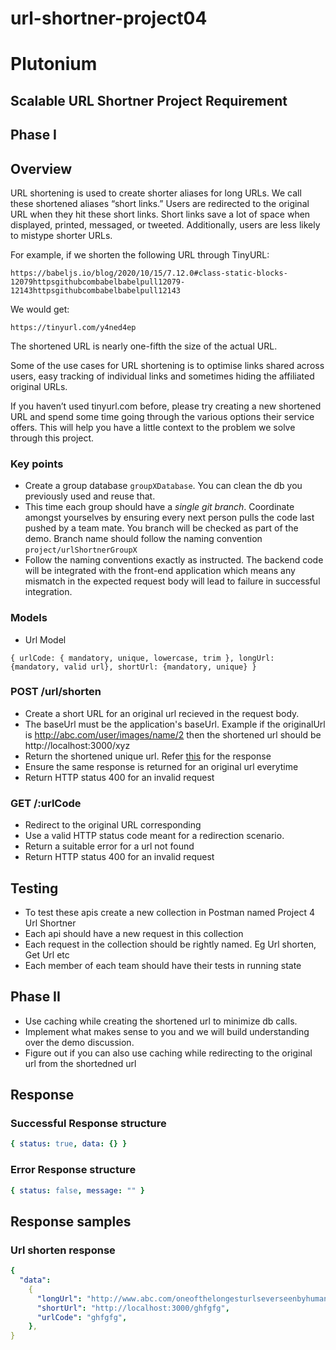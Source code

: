 # url-shortner-project04

# Plutonium

## Scalable URL Shortner Project Requirement

## Phase I

## Overview

URL shortening is used to create shorter aliases for long URLs. We call these shortened aliases “short links.” Users are redirected to the original URL when they hit these short links. Short links save a lot of space when displayed, printed, messaged, or tweeted. Additionally, users are less likely to mistype shorter URLs.

For example, if we shorten the following URL through TinyURL:

```
https://babeljs.io/blog/2020/10/15/7.12.0#class-static-blocks-12079httpsgithubcombabelbabelpull12079-12143httpsgithubcombabelbabelpull12143
```

We would get:

```
https://tinyurl.com/y4ned4ep
```

The shortened URL is nearly one-fifth the size of the actual URL.

Some of the use cases for URL shortening is to optimise links shared across users, easy tracking of individual links and sometimes hiding the affiliated original URLs.

If you haven’t used tinyurl.com before, please try creating a new shortened URL and spend some time going through the various options their service offers. This will help you have a little context to the problem we solve through this project.

### Key points

- Create a group database `groupXDatabase`. You can clean the db you previously used and reuse that.
- This time each group should have a _single git branch_. Coordinate amongst yourselves by ensuring every next person pulls the code last pushed by a team mate. You branch will be checked as part of the demo. Branch name should follow the naming convention `project/urlShortnerGroupX`
- Follow the naming conventions exactly as instructed. The backend code will be integrated with the front-end application which means any mismatch in the expected request body will lead to failure in successful integration.

### Models

- Url Model

```
{ urlCode: { mandatory, unique, lowercase, trim }, longUrl: {mandatory, valid url}, shortUrl: {mandatory, unique} }
```

### POST /url/shorten

- Create a short URL for an original url recieved in the request body.
- The baseUrl must be the application's baseUrl. Example if the originalUrl is http://abc.com/user/images/name/2 then the shortened url should be http://localhost:3000/xyz
- Return the shortened unique url. Refer [this](#url-shorten-response) for the response
- Ensure the same response is returned for an original url everytime
- Return HTTP status 400 for an invalid request

### GET /:urlCode

- Redirect to the original URL corresponding
- Use a valid HTTP status code meant for a redirection scenario.
- Return a suitable error for a url not found
- Return HTTP status 400 for an invalid request

## Testing

- To test these apis create a new collection in Postman named Project 4 Url Shortner
- Each api should have a new request in this collection
- Each request in the collection should be rightly named. Eg Url shorten, Get Url etc
- Each member of each team should have their tests in running state

## Phase II

- Use caching while creating the shortened url to minimize db calls.
- Implement what makes sense to you and we will build understanding over the demo discussion.
- Figure out if you can also use caching while redirecting to the original url from the shortedned url

## Response

### Successful Response structure

```yaml
{ status: true, data: {} }
```

### Error Response structure

```yaml
{ status: false, message: "" }
```

## Response samples

### Url shorten response

```yaml
{
  "data":
    {
      "longUrl": "http://www.abc.com/oneofthelongesturlseverseenbyhumans.com",
      "shortUrl": "http://localhost:3000/ghfgfg",
      "urlCode": "ghfgfg",
    },
}
```
